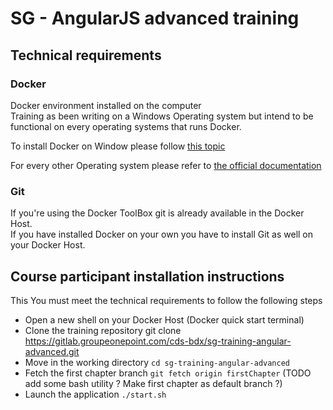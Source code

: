 # SG - AngularJS advanced training

## Technical requirements

### Docker
Docker environment installed on the computer  
Training as been writing on a Windows Operating system but intend to be functional on every operating systems that runs Docker. 

To install Docker on Window please follow [this topic](https://docs.docker.com/toolbox/toolbox_install_windows/)

For every other Operating system please refer to [the official documentation](https://docs.docker.com/engine/installation/)

### Git
If you're using the Docker ToolBox git is already available in the Docker Host.  
If you have installed Docker on your own you have to install Git as well on your Docker Host.

## Course participant installation instructions

This 
You must meet the technical requirements to follow the following steps
- Open a new shell on your Docker Host (Docker quick start terminal)
- Clone the training repository git clone https://gitlab.groupeonepoint.com/cds-bdx/sg-training-angular-advanced.git
- Move in the working directory `cd sg-training-angular-advanced`
- Fetch the first chapter branch `git fetch origin firstChapter` (TODO add some bash utility ? Make first chapter as default branch ?)
- Launch the application `./start.sh`
